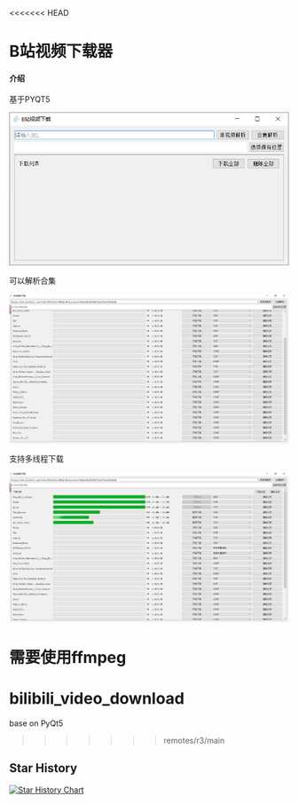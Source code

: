 <<<<<<< HEAD
# B站视频下载器

#### 介绍
基于PYQT5

![1](./readme_image/1.png)

可以解析合集

![1](./readme_image/2.png)



支持多线程下载

![1](./readme_image/3.png)

需要使用ffmpeg
=======
# bilibili_video_download
base on PyQt5
>>>>>>> remotes/r3/main
>>>>>>
## Star History

[![Star History Chart](https://api.star-history.com/svg?repos=windfollowingheart/bilibili_video_download&type=Date)](https://star-history.com/#windfollowingheart/bilibili_video_download&Date)
